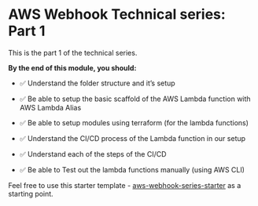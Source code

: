 # AWS Webhook Technical series: Part 1

This is the part 1 of the technical series.

**By the end of this module, you should:**

- ✅ Understand the folder structure and it’s setup

- ✅ Be able to setup the basic scaffold of the AWS Lambda function with AWS Lambda Alias

- ✅ Be able to setup modules using terraform (for the lambda functions) 

- ✅ Understand the CI/CD process of the Lambda function in our setup 

- ✅ Understand each of the steps of the CI/CD

- ✅ Be able to Test out the lambda functions manually (using AWS CLI) 

Feel free to use this starter template - [aws-webhook-series-starter](https://github.com/Jareechang/aws-webhook-series-starter) as a starting point.
